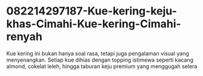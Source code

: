 # 082214297187-Kue-kering-keju-khas-Cimahi-Kue-kering-Cimahi-renyah
Kue kering ini bukan hanya soal rasa, tetapi juga pengalaman visual yang menyenangkan. Setiap kue dihias dengan topping istimewa seperti kacang almond, cokelat leleh, hingga taburan keju premium yang menggugah selera
